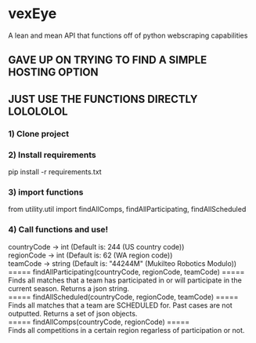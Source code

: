 # vexEye
 A lean and mean API that functions off of python webscraping capabilities

## GAVE UP ON TRYING TO FIND A SIMPLE HOSTING OPTION
## JUST USE THE FUNCTIONS DIRECTLY LOLOLOLOL

### 1) Clone project

### 2) Install requirements
pip install -r requirements.txt
### 3) import functions
from utility.util import findAllComps, findAllParticipating, findAllScheduled

### 4) Call functions and use!
countryCode -> int (Default is: 244 (US country code))<br>
regionCode -> int (Default is: 62 (WA region code))<br>
teamCode -> string (Default is: "44244M" (Mukilteo Robotics Modulo))
===== findAllParticipating(countryCode, regionCode, teamCode) ===== <br>
Finds all matches that a team has participated in or will participate in the current season. Returns a json string.
<br>
===== findAllScheduled(countryCode, regionCode, teamCode) ===== <br>
Finds all matches that a team are SCHEDULED for. Past cases are not outputted. Returns a set of json objects.
<br>
===== findAllComps(countryCode, regionCode) ===== <br>
Finds all competitions in a certain region regarless of participation or not.
